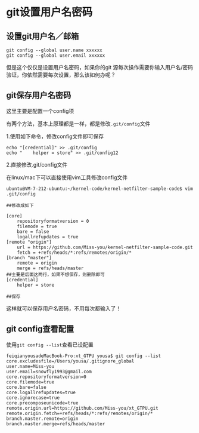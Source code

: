 

# git设置用户名密码

## 设置git用户名／邮箱

```
git config --global user.name xxxxxx
git config --global user.email xxxxxx
```

但是这个仅仅是设置用户名密码，如果你的git 源每次操作需要你输入用户名/密码验证，你依然需要每次设置，那么该如何办呢？

## git保存用户名密码

这里主要是配置一个config项

有两个方法，基本上原理都是一样，都是修改`.git/config`文件

1.使用如下命令，修改config文件即可保存

```
echo "[credential]" >> .git/config
echo "    helper = store" >> .git/config12
```

2.直接修改.git/config文件

在linux/mac下可以直接使用vim工具修改config文件

```
ubuntu@VM-7-212-ubuntu:~/kernel-code/kernel-netfilter-sample-code$ vim .git/config

##修改成如下

[core]
    repositoryformatversion = 0
    filemode = true
    bare = false
    logallrefupdates = true
[remote "origin"]
    url = https://github.com/Miss-you/kernel-netfilter-sample-code.git
    fetch = +refs/heads/*:refs/remotes/origin/*
[branch "master"]
    remote = origin
    merge = refs/heads/master
##主要是后面这两行，如果不想保存，则删除即可
[credential]
    helper = store

##保存
```

这样就可以保存用户名密码，不用每次都输入了！

## git config查看配置

使用`git config --list`查看已设配置

```text
feiqianyousadeMacBook-Pro:xt_GTPU yousa$ git config --list
core.excludesfile=/Users/yousa/.gitignore_global
user.name=Miss-you
user.email=snowfly1993@gmail.com
core.repositoryformatversion=0
core.filemode=true
core.bare=false
core.logallrefupdates=true
core.ignorecase=true
core.precomposeunicode=true
remote.origin.url=https://github.com/Miss-you/xt_GTPU.git
remote.origin.fetch=+refs/heads/*:refs/remotes/origin/*
branch.master.remote=origin
branch.master.merge=refs/heads/master
```
